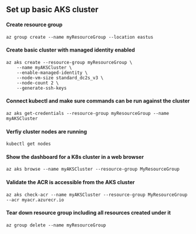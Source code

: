 ## Set up basic AKS cluster

#### Create resource group 
```
az group create --name myResourceGroup --location eastus
```

#### Create basic cluster with managed identity enabled
```
az aks create --resource-group myResourceGroup \
    --name myAKSCluster \
    --enable-managed-identity \
    --node-vm-size standard_dc2s_v3 \
    --node-count 2 \
    --generate-ssh-keys
```
#### Connect kubectl and make sure commands can be run against the cluster
```
az aks get-credentials --resource-group myResourceGroup --name myAKSCluster
```

#### Verfiy cluster nodes are running
```
kubectl get nodes
```

#### Show the dashboard for a K8s cluster in a web browser
```
az aks browse --name myAKSCluster --resource-group MyResourceGroup
```

#### Validate the ACR is accessible from the AKS cluster
```
az aks check-acr --name myAKSCluster --resource-group MyResourceGroup --acr myacr.azurecr.io
```

#### Tear down resource group including all resources created under it
```
az group delete --name myResourceGroup
```
